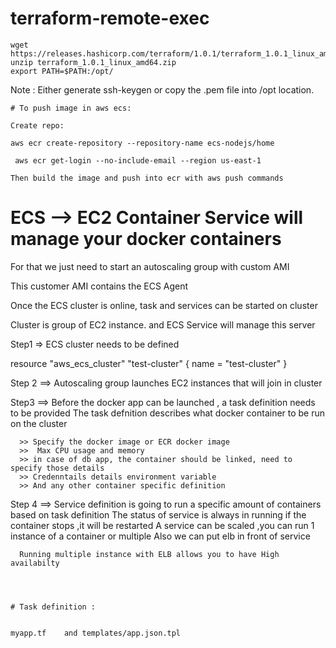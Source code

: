 # terraform-remote-exec

```
wget https://releases.hashicorp.com/terraform/1.0.1/terraform_1.0.1_linux_amd64.zip
unzip terraform_1.0.1_linux_amd64.zip
export PATH=$PATH:/opt/

```

Note : Either generate ssh-keygen or copy the .pem file into /opt location.


```
# To push image in aws ecs:

Create repo:

aws ecr create-repository --repository-name ecs-nodejs/home

 aws ecr get-login --no-include-email --region us-east-1

Then build the image and push into ecr with aws push commands
```

# ECS --> EC2 Container Service will manage your docker containers
  For that we just need to start an autoscaling group with custom AMI
  
   This customer AMI contains the ECS Agent
   
  Once the ECS cluster is online, task and services can be started on cluster
  
  Cluster is group of EC2 instance. and ECS Service will manage this server
  
  
  Step1 => ECS cluster needs to be defined
   
   resource "aws_ecs_cluster" "test-cluster" {
       name = "test-cluster"
   }
   
   
  Step 2 ==> Autoscaling group launches EC2 instances that will join in cluster
  
  Step3 ==> Before the docker app can be launched , a task definition needs to be provided
  The task defnition describes what docker container to be run on the cluster
   
      >> Specify the docker image or ECR docker image
      >>  Max CPU usage and memory
      >> in case of db app, the container should be linked, need to specify those details
      >> Credenntails details environment variable
      >> And any other container specific definition
      
      
 Step 4  ==> Service definition  is going to run a specific amount of containers based on task definition
      The status of service is always in running if the container stops ,it will be restarted
      A service can be scaled ,you can run 1 instance of a container or multiple
      Also we can put elb in front of service
      
      Running multiple instance with ELB allows you to have High availabilty
      
 ```



# Task definition : 


myapp.tf    and templates/app.json.tpl

